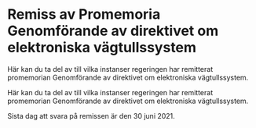 # Remiss av Promemoria Genomförande av direktivet om elektroniska vägtullssystem

Här kan du ta del av till vilka instanser regeringen har remitterat promemorian Genomförande av direktivet om elektroniska vägtullssystem.

Här kan du ta del av till vilka instanser regeringen har remitterat promemorian Genomförande av direktivet om elektroniska vägtullssystem.

Sista dag att svara på remissen är den 30 juni 2021.
